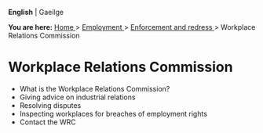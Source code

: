 **English** |  Gaeilge 

**You are here:** [ Home ](/en/) > [ Employment ](/en/employment/) > [
Enforcement and redress ](/en/employment/enforcement-and-redress/) > Workplace
Relations Commission

#  Workplace Relations Commission

  * What is the Workplace Relations Commission? 
  * Giving advice on industrial relations 
  * Resolving disputes 
  * Inspecting workplaces for breaches of employment rights 
  * Contact the WRC 
